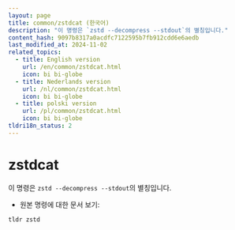 ```yaml
---
layout: page
title: common/zstdcat (한국어)
description: "이 명령은 `zstd --decompress --stdout`의 별칭입니다."
content_hash: 9097b8317a0acdfc7122595b7fb912cdd6e6aedb
last_modified_at: 2024-11-02
related_topics:
  - title: English version
    url: /en/common/zstdcat.html
    icon: bi bi-globe
  - title: Nederlands version
    url: /nl/common/zstdcat.html
    icon: bi bi-globe
  - title: polski version
    url: /pl/common/zstdcat.html
    icon: bi bi-globe
tldri18n_status: 2
---
```

# zstdcat

이 명령은 `zstd --decompress --stdout`의 별칭입니다.

- 원본 명령에 대한 문서 보기:

`tldr zstd`
